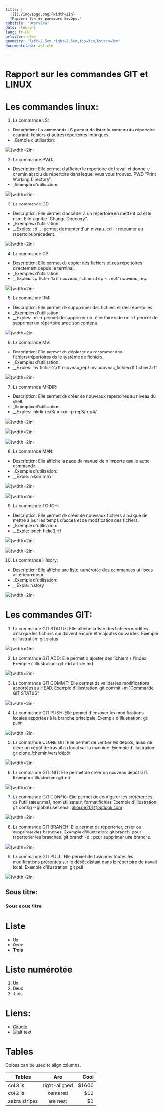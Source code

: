 ```yaml
---
title: |
  ![](./img/Logo.png){width=2in}  
  "Rapport fin de parcours DevOps."
subtitle: "Overview"
date: \today{}
lang: fr-FR
urlcolor: blue
geometry: "left=2.5cm,right=2.5cm,top=3cm,bottom=3cm"
documentclass: article

---
```

# Rapport sur les commandes GIT et LINUX


# Les commandes linux:
1. La commande LS:
- Description:
La commande LS permet de lister le contenu du répertoire courant: fichiers et autres répertoires imbriqués.
- _Eemple d'utilisation:

![](./img/commande_LS.png){width=2in}

2. La commande PWD:
- Description: 
Elle permet d'afficher le répertoire de travail et donne le chemin absolu du répertoire dans lequel vous vous trouvez.
PWD "Print Working Directory". 
- _Exemple d'utilisation:

![](./img/commande_PWD.png){width=2in}

3. La commande CD:
- Description: 
Elle permet d'accéder à un répertoire en mettant cd et le nom.
Elle signifie "Change Directory". 
- _Exemples d'utilisation:
- __Exples:
cd .. :permet de monter d'un niveau.
cd - : retourner au répertoire précedent.

![](./img/commande_CD.png){width=2in}

4. La commande CP:
- Description: 
Elle permet de copier des fichiers et des répertoires directement depuis le terminal. 
- _Exemples d'utilisation:
- __Exples:
cp fichier1.rtf nouveau_fichier.rtf 
cp -r rep1/ nouveau_rep/

![](./img/commande_CP.png){width=2in}

5. La commande RM:
- Description: 
Elle permet de suppprimer des fichiers et des répertoires. 
- _Exemples d'utilisation:
- __Exples:
rm -r permet de supprimer un répertoire vide
rm -rf permet de supprimer un répertoire avec son contenu.

![](./img/commande_RM.png){width=2in}

6. La commande MV:
- Description: 
Elle permet de déplacer ou renommer des fichiers/répertoires ds le système de fichiers. 
- _Exemples d'utilisation:
- __Exples:
mv fichier2.rtf nouveau_rep/
mv nouveau_fichier.rtf fichier2.rtf

![](./img/commande_MV.png){width=2in}

7. La commande MKDIR:
- Description: 
Elle permet de créer de nouveaux répertoires au niveau du shell. 
- _Exemples d'utilisation:
- __Exples:
mkdir rep3/
mkdir -p rep3/rep4/

![](./img/commande_MKDIR.png){width=2in}

![](./img/Illustration1_MKDIR.png){width=2in}

![](./img/Illustration2_MKDIR.png){width=2in}

8. La commande MAN:
- Description: 
Elle affiche la page de manuel de n'importe quelle autre commande. 
- _Exemple d'utilisation:
- __Exple:
mkdir man

![](./img/commande_MAN.png){width=2in}

![](./img/Illustration_MAN.png){width=2in}

9. La commande TOUCH:
- Description: 
Elle permet de créer de nouveaux fichiers ainsi que de mettre à jour les temps d'accès et de modification des fichiers. 
- _Exemple d'utilisation:
- __Exple:
touch fiche3.rtf

![](./img/commande_TOUCH.png){width=2in}

![](./img/Illustration_TOUCH.png){width=2in}

10. La commande History:
- Description: 
Elle affiche une liste numérotée des commandes utilisées antérieurement. 
- _Exemple d'utilisation:
- __Exple:
history

![](./img/commande_HISTORY.png){width=2in}


# Les commandes GIT:
1. La commande GIT STATUS:
Elle affiche la liste des fichiers modifiés ainsi que les fichiers qui doivent encore être ajoutés ou validés.
Exemple d'illustration:
git status

![](./img/commande_git_status.png){width=2in}

2. La commande GIT ADD:
Elle permet d'ajouter des fichiers à l'index.
Exemple d'illustration:
git add article.md

![](./img/commande_git_add.png){width=2in}

3. La commande GIT COMMIT:
Elle permet de valider les modifications apportées au HEAD.
Exemple d'illustration:
git commit -m "Commande GIT STATUS"

![](./img/commande_git_commit.png){width=2in}

4. La commande GIT PUSH:
Elle permet d'envoyer les modifications locales apportées à la branche principale.
Exemple d'illustration:
git push

![](./img/commande_git_push.png){width=2in}

5. La commande CLONE GIT:
Elle permet de vérifier les dépôts, aussi de créer un dépôt de travail en local sur la machine.
Exemple d'illustration:
git clone /chemin/vers/dépôt

![](./img/commande_git_clone.png){width=2in}

6. La commande GIT INIT:
Elle permet de créer un nouveau dépôt GIT.
Exemple d'illustration:
git init

![](./img/commande_git_init.png){width=2in}

7. La commande GIT CONFIG:
Elle permet de configurer les préférences de l'utilisateur:mail, nom utilisateur, format fichier.
Exemple d'illustration:
git config --global user.email alioune201@outlook.com

![](./img/commande_git_config.png){width=2in}

8. La commande GIT BRANCH:
Elle permet de répertorier, créer ou supprimer des branches.
Exemple d'illustration:
git branch: pour répertorier les branches.
git branch -d <nom-branche>: pour supprimer une branche.

![](./img/commande_git_branch.png){width=2in}

9. La commande GIT PULL:
Elle permet de fusionner toutes les modifications présentes sur le dépôt distant dans le répertoire de travail local.
Exemple d'illustration:
git pull

![](./img/commande_git_pull.png){width=2in}









## Sous titre:
### Sous sous titre

# Liste

- Un
- _Deux_
- __Trois__

# Liste numérotée

1. Un
2. Deux
3. Trois

# Liens:

- [Google](https://www.google.com)
- ![alt text](https://github.com/adam-p/markdown-here/raw/master/src/common/images/icon48.png "Logo Title Text 1")

# Tables

Colons can be used to align columns.

| Tables        | Are           | Cool  |
| ------------- |:-------------:| -----:|
| col 3 is      | right-aligned | $1600 |
| col 2 is      | centered      |   $12 |
| zebra stripes | are neat      |    $1 |









